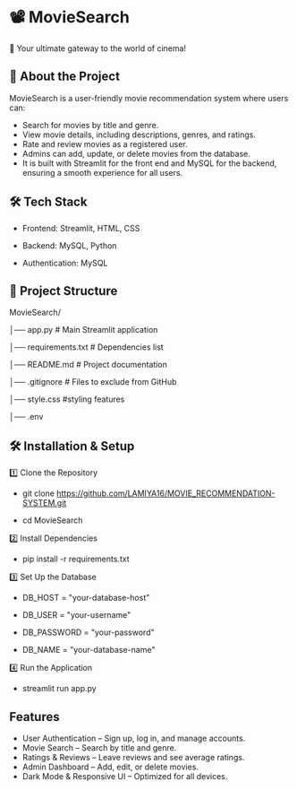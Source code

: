 
# 📽️ MovieSearch 
🚀 Your ultimate gateway to the world of cinema!

## 📌 About the Project 
MovieSearch is a user-friendly movie recommendation system where users can:

- Search for movies by title and genre.
- View movie details, including descriptions, genres, and ratings.
- Rate and review movies as a registered user.
- Admins can add, update, or delete movies from the database.
- It is built with Streamlit for the front end and MySQL for the backend, ensuring a smooth experience for all users.

## 🛠️ Tech Stack
- Frontend: Streamlit, HTML, CSS

- Backend: MySQL, Python

- Authentication: MySQL

## 📂 Project Structure 
MovieSearch/


│── app.py           # Main Streamlit application


│── requirements.txt # Dependencies list


│── README.md        # Project documentation 


│── .gitignore       # Files to exclude from GitHub


│── style.css        #styling features


│── .env

## 🛠️ Installation & Setup 
1️⃣ Clone the Repository 


- git clone https://github.com/LAMIYA16/MOVIE_RECOMMENDATION-SYSTEM.git


- cd MovieSearch



2️⃣ Install Dependencies 


- pip install -r requirements.txt

3️⃣ Set Up the Database


- DB_HOST = "your-database-host" 

 
 - DB_USER = "your-username" 

 
 - DB_PASSWORD = "your-password" 

 
-  DB_NAME = "your-database-name"

 

4️⃣ Run the Application 


- streamlit run app.py


## Features

- User Authentication – Sign up, log in, and manage accounts.
- Movie Search – Search by title and genre.
- Ratings & Reviews – Leave reviews and see average ratings.
- Admin Dashboard – Add, edit, or delete movies.
- Dark Mode & Responsive UI – Optimized for all devices.

